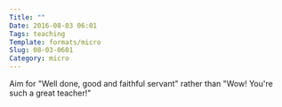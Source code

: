 ```yaml
---
Title: ""
Date: 2016-08-03 06:01
Tags: teaching
Template: formats/micro
Slug: 08-03-0601
Category: micro
---
```


Aim for "Well done, good and faithful servant" rather than "Wow! You're such a great teacher!"
